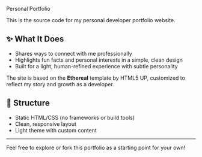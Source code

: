 Personal Portfolio

This is the source code for my personal developer portfolio website.

## ✨ What It Does

- Shares ways to connect with me professionally  
- Highlights fun facts and personal interests in a simple, clean design  
- Built for a light, human-refined experience with subtle personality

The site is based on the **Ethereal** template by HTML5 UP, customized to reflect my story and growth as a developer.

## 📁 Structure

- Static HTML/CSS (no frameworks or build tools)
- Clean, responsive layout
- Light theme with custom content

---

Feel free to explore or fork this portfolio as a starting point for your own!
